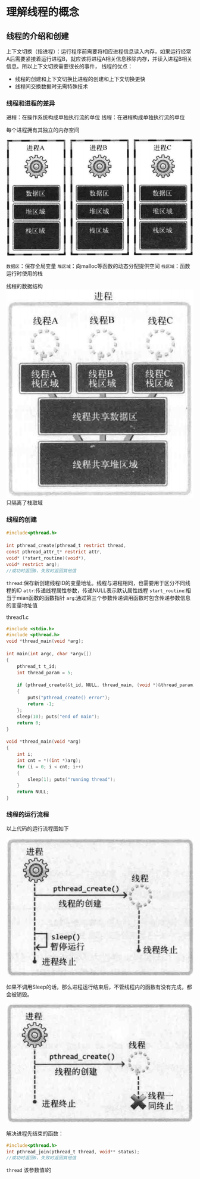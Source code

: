# 理解线程的概念
## 线程的介绍和创建
上下文切换（指进程）：运行程序前需要将相应进程信息读入内存，如果运行经常A后需要紧接着运行进程B，就应该将进程A相关信息移除内存，并读入进程B相关信息。所以上下文切换需要很长的事件，
线程的优点：
- 线程的创建和上下文切换比进程的创建和上下文切换更快
- 线程间交换数据时无需特殊技术

### 线程和进程的差异
进程：在操作系统构成单独执行流的单位
线程：在进程构成单独执行流的单位

每个进程拥有其独立的内存空间

![process](pic/process.png)

`数据区`：保存全局变量
`堆区域`：向malloc等函数的动态分配提供空间
`栈区域`：函数运行时使用的栈

线程的数据结构
![thread](pic/process2.png)
只隔离了栈取域

### 线程的创建
```c
#include<pthread.h>

int pthread_create(pthread_t restrict thread, 
const pthread_attr_t* restrict attr, 
void* (*start_routine)(void*),
void* restrict arg);
//成功时返回0，失败时返回其他值
```
`thread`:保存新创建线程ID的变量地址。线程与进程相同，也需要用于区分不同线程的ID
`attr`:传递线程属性参数，传递NULL表示默认属性线程
`start_routine`:相当于mian函数的函数指针
`arg`:通过第三个参数传递调用函数时包含传递参数信息的变量地址值

thread1.c
```c
#include <stdio.h>
#include <pthread.h>
void *thread_main(void *arg);
 
int main(int argc, char *argv[])
{
    pthread_t t_id;
    int thread_param = 5;
 
    if (pthread_create(&t_id, NULL, thread_main, (void *)&thread_param) != 0)
    {
        puts("pthread_create() error");
        return -1;
    };
    sleep(10); puts("end of main");
    return 0;
}
 
void *thread_main(void *arg)
{
    int i;
    int cnt = *((int *)arg);
    for (i = 0; i < cnt; i++)
    {
        sleep(1); puts("running thread");
    }
    return NULL;
}
```

### 线程的运行流程

以上代码的运行流程图如下

![thread1](pic/thread.png)

如果不调用Sleep的话，那么进程运行结束后，不管线程内的函数有没有完成，都会被销毁。

![thread2](pic/thread2.png)

解决进程先结束的函数：
```c
#include<pthread.h>
int pthread_join(pthread_t thread, void** status);
//成功时返回0，失败时返回其他值
```
`thread` 该参数值I的
